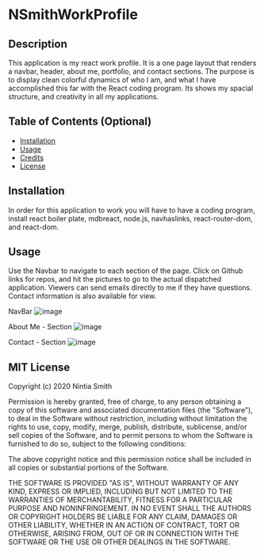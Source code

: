 # NSmithWorkProfile

## Description 
This application is my react work profile. It is a one page layout that renders a navbar, header, about me, portfolio, and contact sections. The purpose is to display clean colorful dynamics of who I am, and what I have accomplished this far with the React coding program. Its shows my spacial structure, and creativity in all my applications. 


## Table of Contents (Optional)

* [Installation](#installation)
* [Usage](#usage)
* [Credits](#credits)
* [License](#license)


## Installation

In order for this application to work you will have to have a coding program, install react boiler plate, mdbreact, node.js, navhaslinks, react-router-dom, and react-dom. 

## Usage 
Use the Navbar to navigate to each section of the page. Click on Github links for repos, and hit the pictures to go to the actual dispatched application. Viewers can send emails directly to me if they have questions. Contact information is also available for view.
 
NavBar
![image](https://user-images.githubusercontent.com/65423204/98460274-f9723f80-2170-11eb-9a04-89f141df43a2.png)

About Me - Section
![image](https://user-images.githubusercontent.com/65423204/98460301-4c4bf700-2171-11eb-8a94-dc16ca026619.png)

Contact - Section
![image](https://user-images.githubusercontent.com/65423204/98460326-78677800-2171-11eb-8c3f-46846279c2fc.png)


## MIT License

Copyright (c) 2020 Nintia Smith

Permission is hereby granted, free of charge, to any person obtaining a copy
of this software and associated documentation files (the "Software"), to deal
in the Software without restriction, including without limitation the rights
to use, copy, modify, merge, publish, distribute, sublicense, and/or sell
copies of the Software, and to permit persons to whom the Software is
furnished to do so, subject to the following conditions:

The above copyright notice and this permission notice shall be included in all
copies or substantial portions of the Software.

THE SOFTWARE IS PROVIDED "AS IS", WITHOUT WARRANTY OF ANY KIND, EXPRESS OR
IMPLIED, INCLUDING BUT NOT LIMITED TO THE WARRANTIES OF MERCHANTABILITY,
FITNESS FOR A PARTICULAR PURPOSE AND NONINFRINGEMENT. IN NO EVENT SHALL THE
AUTHORS OR COPYRIGHT HOLDERS BE LIABLE FOR ANY CLAIM, DAMAGES OR OTHER
LIABILITY, WHETHER IN AN ACTION OF CONTRACT, TORT OR OTHERWISE, ARISING FROM,
OUT OF OR IN CONNECTION WITH THE SOFTWARE OR THE USE OR OTHER DEALINGS IN THE
SOFTWARE.
